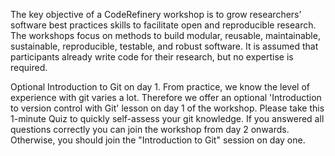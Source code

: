 The key objective of a CodeRefinery workshop is to grow researchers’ software best practices skills to facilitate open and reproducible research. The workshops focus on methods to build modular, reusable, maintainable, sustainable, reproducible, testable, and robust software. It is assumed that participants already write code for their research, but no expertise is required.

Optional Introduction to Git on day 1. From practice, we know the level of experience with git varies a lot. Therefore we offer an optional 'Introduction to version control with Git' lesson on day 1 of the workshop. Please take this 1-minute Quiz  to quickly self-assess your git knowledge. If you answered all questions correctly you can join the workshop from day 2 onwards. Otherwise, you should join the "Introduction to Git" session on day one.
